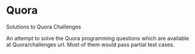 # Quora
Solutions to Quora Challenges

An attempt to solve the Quora programming questions which are available at Quora/challenges url.
Most of them would pass partial test cases.
